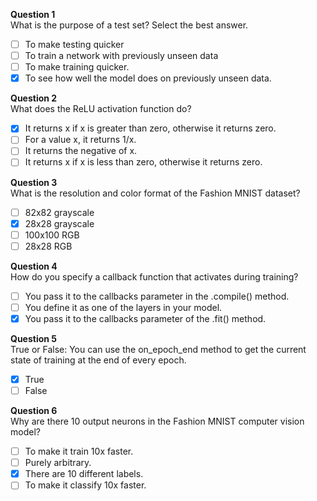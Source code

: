 **Question 1**<br>
What is the purpose of a test set? Select the best answer.
- [ ] To make testing quicker
- [ ] To train a network with previously unseen data
- [ ] To make training quicker.
- [x] To see how well the model does on previously unseen data.

**Question 2**<br>
What does the ReLU activation function do?
- [x] It returns x if x is greater than zero, otherwise it returns zero.
- [ ] For a value x, it returns 1/x.
- [ ] It returns the negative of x.
- [ ] It returns x if x is less than zero, otherwise it returns zero.

**Question 3**<br>
What is the resolution and color format of the Fashion MNIST dataset?
- [ ] 82x82 grayscale
- [x] 28x28 grayscale
- [ ] 100x100 RGB
- [ ] 28x28 RGB

**Question 4**<br>
How do you specify a callback function that activates during training?
- [ ] You pass it to the callbacks parameter in the .compile() method.
- [ ] You define it as one of the layers in your model.
- [x] You pass it to the callbacks parameter of the .fit() method.

**Question 5**<br>
True or False: You can use the on_epoch_end method to get the current state of training at the end of every epoch.
- [x] True
- [ ] False

**Question 6**<br>
Why are there 10 output neurons in the Fashion MNIST computer vision model?
- [ ] To make it train 10x faster.
- [ ] Purely arbitrary.
- [x] There are 10 different labels.
- [ ] To make it classify 10x faster.
